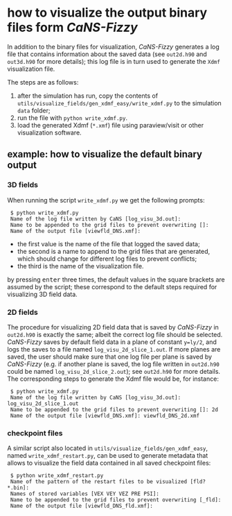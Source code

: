 # how to visualize the output binary files form *CaNS-Fizzy*

In addition to the binary files for visualization, *CaNS-Fizzy* generates a log file that contains information about the saved data (see `out2d.h90` and `out3d.h90` for more details); this log file is in turn used to generate the `Xdmf` visualization file.

The steps are as follows:

1. after the simulation has run, copy the contents of `utils/visualize_fields/gen_xdmf_easy/write_xdmf.py` to the simulation `data` folder;
2. run the file with `python write_xdmf.py`.
3. load the generated Xdmf (`*.xmf`) file using paraview/visit or other visualization software.

## example: how to visualize the default binary output

### 3D fields

When running the script `write_xdmf.py` we get the following prompts:

~~~
 $ python write_xdmf.py
 Name of the log file written by CaNS [log_visu_3d.out]:
 Name to be appended to the grid files to prevent overwriting []:
 Name of the output file [viewfld_DNS.xmf]:
~~~

* the first value is the name of the file that logged the saved data;
* the second is a name to append to the grid files that are generated, which should change for different log files to prevent conflicts;
* the third is the name of the visualization file.

by pressing <kbd>enter</kbd> three times, the default values in the square brackets are assumed by the script; these correspond to the default steps required for visualizing 3D field data.

### 2D fields

The procedure for visualizing 2D field data that is saved by *CaNS-Fizzy* in `out2d.h90` is exactly the same; albeit the correct log file should be selected. *CaNS-Fizzy* saves by default field data in a plane of constant `y=ly/2`, and logs the saves to a file named `log_visu_2d_slice_1.out`. If more planes are saved, the user should make sure that one log file per plane is saved by *CaNS-Fizzy* (e.g. if another plane is saved, the log file written in `out2d.h90` could be named `log_visu_2d_slice_2.out`); see `out2d.h90` for more details. The corresponding steps to generate the Xdmf file would be, for instance:

~~~
 $ python write_xdmf.py
 Name of the log file written by CaNS [log_visu_3d.out]: log_visu_2d_slice_1.out
 Name to be appended to the grid files to prevent overwriting []: 2d
 Name of the output file [viewfld_DNS.xmf]: viewfld_DNS_2d.xmf
~~~

### checkpoint files

A similar script also located in `utils/visualize_fields/gen_xdmf_easy`, named `write_xdmf_restart.py`, can be used to generate metadata that allows to visualize the field data contained in all saved checkpoint files:

~~~
 $ python write_xdmf_restart.py
 Name of the pattern of the restart files to be visualized [fld?*.bin]:
 Names of stored variables [VEX VEY VEZ PRE PSI]:
 Name to be appended to the grid files to prevent overwriting [_fld]:
 Name of the output file [viewfld_DNS_fld.xmf]:
~~~
